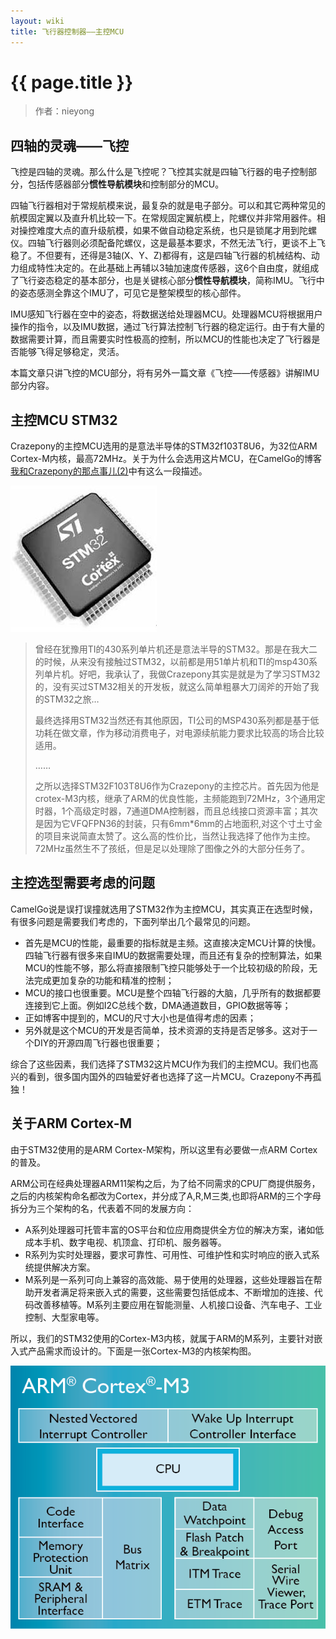 ```yaml
---
layout: wiki
title: 飞行器控制器——主控MCU
---
```


# {{ page.title }}

> 作者：nieyong

## 四轴的灵魂——飞控
飞控是四轴的灵魂。那么什么是飞控呢？飞控其实就是四轴飞行器的电子控制部分，包括传感器部分**惯性导航模块**和控制部分的MCU。
 
四轴飞行器相对于常规航模来说，最复杂的就是电子部分。可以和其它两种常见的航模固定翼以及直升机比较一下。在常规固定翼航模上，陀螺仪并非常用器件。相对操控难度大点的直升级航模，如果不做自动稳定系统，也只是锁尾才用到陀螺仪。四轴飞行器则必须配备陀螺仪，这是最基本要求，不然无法飞行，更谈不上飞稳了。不但要有，还得是3轴(X、Y、Z)都得有，这是四轴飞行器的机械结构、动力组成特性决定的。在此基础上再辅以3轴加速度传感器，这6个自由度，就组成了飞行姿态稳定的基本部分，也是关键核心部分**惯性导航模块**，简称IMU。飞行中的姿态感测全靠这个IMU了，可见它是整架模型的核心部件。

IMU感知飞行器在空中的姿态，将数据送给处理器MCU。处理器MCU将根据用户操作的指令，以及IMU数据，通过飞行算法控制飞行器的稳定运行。由于有大量的数据需要计算，而且需要实时性极高的控制，所以MCU的性能也决定了飞行器是否能够飞得足够稳定，灵活。

本篇文章只讲飞控的MCU部分，将有另外一篇文章《飞控——传感器》讲解IMU部分内容。


## 主控MCU STM32
Crazepony的主控MCU选用的是意法半导体的STM32f103T8U6，为32位ARM Cortex-M内核，最高72MHz。关于为什么会选用这片MCU，在CamelGo的博客[我和Crazepony的那点事儿(2)](http://www.crazepony.com/2014/05/29/story-with-crazepony-2.html)中有这么一段描述。

![](/assets/img/STM32.jpg)

>曾经在犹豫用TI的430系列单片机还是意法半导的STM32。那是在我大二的时候，从来没有接触过STM32，以前都是用51单片机和TI的msp430系列单片机。好吧，我承认了，我做Crazepony其实是就是为了学习STM32的，没有买过STM32相关的开发板，就这么简单粗暴大刀阔斧的开始了我的STM32之旅…
>
>最终选择用STM32当然还有其他原因，TI公司的MSP430系列都是基于低功耗在做文章，作为移动消费电子，对电源续航能力要求比较高的场合比较适用。
>
>……
>
>之所以选择STM32F103T8U6作为Crazepony的主控芯片。首先因为他是crotex-M3内核，继承了ARM的优良性能，主频能跑到72MHz，3个通用定时器，1个高级定时器，7通道DMA控制器，而且总线接口资源丰富；其次是因为它VFQFPN36的封装，只有6mm*6mm的占地面积,对这个寸土寸金的项目来说简直太赞了。这么高的性价比，当然让我选择了他作为主控。72MHz虽然生不了孩纸，但是足以处理除了图像之外的大部分任务了。

## 主控选型需要考虑的问题
CamelGo说是误打误撞就选用了STM32作为主控MCU，其实真正在选型时候，有很多问题是需要我们考虑的，下面列举出几个最常见的问题。

* 首先是MCU的性能，最重要的指标就是主频。这直接决定MCU计算的快慢。四轴飞行器有很多来自IMU的数据需要处理，而且还有复杂的控制算法，如果MCU的性能不够，那么将直接限制飞控只能够处于一个比较初级的阶段，无法完成更加复杂的功能和精准的控制；
* MCU的接口也很重要。MCU是整个四轴飞行器的大脑，几乎所有的数据都要连接到它上面。例如I2C总线个数，DMA通道数目，GPIO数据等等；
* 正如博客中提到的，MCU的尺寸大小也是值得考虑的因素；
* 另外就是这个MCU的开发是否简单，技术资源的支持是否足够多。这对于一个DIY的开源四周飞行器也很重要；

综合了这些因素，我们选择了STM32这片MCU作为我们的主控MCU。我们也高兴的看到，很多国内国外的四轴爱好者也选择了这一片MCU。Crazepony不再孤独！

## 关于ARM Cortex-M
由于STM32使用的是ARM Cortex-M架构，所以这里有必要做一点ARM Cortex的普及。

ARM公司在经典处理器ARM11架构之后，为了给不同需求的CPU厂商提供服务，之后的内核架构命名都改为Cortex，并分成了A,R,M三类,也即将ARM的三个字母拆分为三个架构的名，代表着不同的发展方向：

* A系列处理器可托管丰富的OS平台和位应用商提供全方位的解决方案，诸如低成本手机、数字电视、机顶盒、打印机、服务器等。
* R系列为实时处理器，要求可靠性、可用性、可维护性和实时响应的嵌入式系统提供解决方案。
* M系列是一系列可向上兼容的高效能、易于使用的处理器，这些处理器旨在帮助开发者满足将来嵌入式的需要，这些需要包括低成本、不断增加的连接、代码改善移植等。M系列主要应用在智能测量、人机接口设备、汽车电子、工业控制、大型家电等。

所以，我们的STM32使用的Cortex-M3内核，就属于ARM的M系列，主要针对嵌入式产品需求而设计的。下面是一张Cortex-M3的内核架构图。

![](/assets/img/Cortex-M3-chip-diagram-LG.png)

